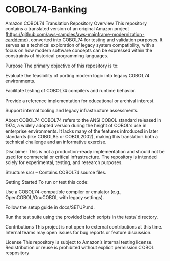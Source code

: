 # COBOL74-Banking
Amazon COBOL74 Translation Repository
Overview
This repository contains a translated version of an original Amazon project (https://github.com/aws-samples/aws-mainframe-modernization-carddemo), converted into COBOL74 for testing and validation purposes. It serves as a technical exploration of legacy system compatibility, with a focus on how modern software concepts can be expressed within the constraints of historical programming languages.

Purpose
The primary objective of this repository is to:

Evaluate the feasibility of porting modern logic into legacy COBOL74 environments.

Facilitate testing of COBOL74 compilers and runtime behavior.

Provide a reference implementation for educational or archival interest.

Support internal tooling and legacy infrastructure assessments.

About COBOL74
COBOL74 refers to the ANSI COBOL standard released in 1974, a widely adopted version during the height of COBOL’s use in enterprise environments. It lacks many of the features introduced in later standards (like COBOL85 or COBOL2002), making this translation both a technical challenge and an informative exercise.

Disclaimer
This is not a production-ready implementation and should not be used for commercial or critical infrastructure. The repository is intended solely for experimental, testing, and research purposes.

Structure
src/ – Contains COBOL74 source files.

Getting Started
To run or test this code:

Use a COBOL74-compatible compiler or emulator (e.g., OpenCOBOL/GnuCOBOL with legacy settings).

Follow the setup guide in docs/SETUP.md.

Run the test suite using the provided batch scripts in the tests/ directory.

Contributions
This project is not open to external contributions at this time. Internal teams may open issues for bug reports or feature discussion.

License
This repository is subject to Amazon’s internal testing license. Redistribution or reuse is prohibited without explicit permission.COBOL respository
